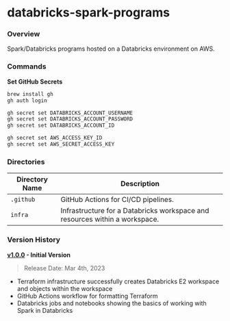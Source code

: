 # databricks-spark-programs

### Overview

Spark/Databricks programs hosted on a Databricks environment on AWS.

### Commands

**Set GitHub Secrets**

```bash
brew install gh
gh auth login

gh secret set DATABRICKS_ACCOUNT_USERNAME
gh secret set DATABRICKS_ACCOUNT_PASSWORD
gh secret set DATABRICKS_ACCOUNT_ID

gh secret set AWS_ACCESS_KEY_ID
gh secret set AWS_SECRET_ACCESS_KEY
```

### Directories

| Directory Name | Description                                                                 |
|----------------|-----------------------------------------------------------------------------|
| `.github`      | GitHub Actions for CI/CD pipelines.                                         |
| `infra`        | Infrastructure for a Databricks workspace and resources within a workspace. |

### Version History

**[v1.0.0](https://github.com/AJarombek/databricks-spark-programs/tree/v1.0.0) - Initial Version**

> Release Date: Mar 4th, 2023

* Terraform infrastructure successfully creates Databricks E2 workspace and objects within the workspace
* GitHub Actions workflow for formatting Terraform
* Databricks jobs and notebooks showing the basics of working with Spark in Databricks
